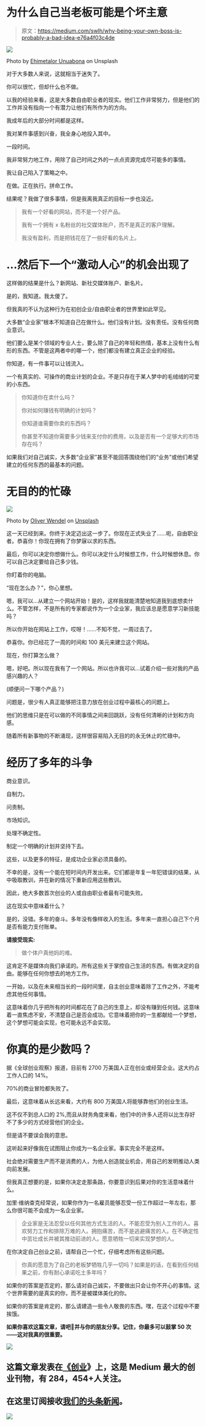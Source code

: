 # 为什么自己当老板可能是个坏主意

> 原文：<https://medium.com/swlh/why-being-your-own-boss-is-probably-a-bad-idea-e76a4f03c4de>

![](img/7a230883461e42f71f86df8c42155810.png)

Photo by [Ehimetalor Unuabona](https://unsplash.com/photos/pTUCMqXCOrk?utm_source=unsplash&utm_medium=referral&utm_content=creditCopyText) on Unsplash

对于大多数人来说，这就相当于迷失了。

你可以很忙，但却什么也不做。

以我的经验来看，这是大多数自由职业者的现实。他们工作非常努力，但是他们的工作并没有指向一个有潜力让他们有所作为的方向。

我成年后的大部分时间都是这样。

我对某件事感到兴奋，我全身心地投入其中。

一段时间。

我非常努力地工作，用除了自己时间之外的一点点资源完成尽可能多的事情。

我让自己陷入了策略之中。

在做。正在执行。拼命工作。

结果呢？我做了很多事情，但是我离我真正的目标一步也没近。

> 我有一个好看的网站，而不是一个好产品。
> 
> 我有一个拥有 x 名粉丝的社交媒体账户，而不是真正的客户理解。
> 
> 我没有盈利，而是把钱花在了一些好看的名片上。

# …然后下一个“激动人心”的机会出现了

这样做的结果是什么？新网站、新社交媒体账户、新名片。

是的，我知道。我太傻了。

但我真的不认为这种行为在初创企业/自由职业者的世界里如此罕见。

大多数“企业家”根本不知道自己在做什么。他们没有计划。没有责任。没有任何商业意识。

他们要么是某个领域的专业人士，要么除了自己的年轻和热情，基本上没有什么有形的东西。不管是这两者中的哪一个，他们都没有建立真正企业的经验。

你知道，有一件事可以让钱流入。

一个有真实的、可操作的商业计划的企业。不是只存在于某人梦中的毛绒绒的可爱的小东西。

> 你知道你在卖什么吗？
> 
> 你对如何赚钱有明确的计划吗？
> 
> 你知道谁需要你卖的东西吗？
> 
> 你甚至不知道你需要多少钱来支付你的费用，以及是否有一个足够大的市场存在吗？

如果我们对自己诚实，大多数“企业家”甚至不能回答围绕他们的“业务”或他们希望建立的任何东西的最基本的问题。

# 无目的的忙碌

![](img/95f923db64b66dc07264e567982600f2.png)

Photo by [Oliver Wendel](https://unsplash.com/photos/HqK8H9JoQs8?utm_source=unsplash&utm_medium=referral&utm_content=creditCopyText) on [Unsplash](https://unsplash.com/search/photos/busy?utm_source=unsplash&utm_medium=referral&utm_content=creditCopyText)

这一天已经到来。你终于决定迈出这一步了。你现在正式失业了……呃，自由职业者。恭喜你！你现在拥有了你梦寐以求的东西。

最后，你可以决定你想做什么。你可以决定什么时候想工作，什么时候想休息。你可以自己决定要给自己多少钱。

你盯着你的电脑。

“现在怎么办？”，你心里想。

嗯，我可以…从建立一个网站开始！是的，这样我就能清楚地知道我到底想卖什么。不管怎样，不是所有的专家都说作为一个企业家，我应该总是愿意学习新技能吗？

所以你开始在网站上工作，哎呀！……不知不觉，一周过去了。

恭喜你。你已经花了一周的时间和 100 美元来建立这个网站。

现在，你打算怎么做？

嗯，好吧。所以现在我有了一个网站。所以也许我可以…试着介绍一些对我的产品感兴趣的人？

(顺便问一下哪个产品？)

问题是，很少有人真正能够把注意力放在创业过程中最核心的问题上。

他们的思维只是在可以做的不同事情之间来回跳跃，没有任何清晰的计划和方向感。

随着所有新事物的不断涌现，这样很容易陷入无目的的永无休止的忙碌中。

# 经历了多年的斗争

商业意识。

自制力。

问责制。

市场知识。

处理不确定性。

制定一个明确的计划并坚持下去。

这些，以及更多的特征，是成功企业家必须具备的。

不幸的是，没有一个能在短时间内开发出来。它们都是年复一年犯错误的结果，从中吸取教训，并在新的情况下重新应用这些教训。

因此，绝大多数首次创业的人或自由职业者最有可能失败。

这在现实中意味着什么？

是的，没错。多年的奋斗。多年没有像样收入的生活。多年来一直担心自己下个月是否有能力支付账单。

**请接受现实:**

> 做个体户真他妈的难。

这肯定不是媒体向我们承诺的。所有这些关于掌控自己生活的东西。有做决定的自由。能够在任何你想去的地方工作。

一开始，以及在未来相当长的一段时间里，自主创业意味着除了工作之外，不能考虑其他任何事情。

这意味着你几乎把所有的时间都花在了自己的生意上，却没有赚到任何钱。这意味着一直焦虑不安，不清楚自己是否会成功。它意味着把你的一生都献给一个梦想，这个梦想可能会实现，也可能永远不会实现。

# 你真的是少数吗？

据《全球创业观察》报道，目前有 2700 万美国人正在创业或经营企业。这大约占工作人口的 14%。

70%的商业冒险都失败了。

最后，这意味着从长远来看，大约有 800 万美国人将能够靠他们的创业生活。

这不仅不到总人口的 2%,而且从财务角度来看，他们中的许多人还将以比生存好不了多少的方式经营他们的企业。

但是请不要误会我的意思。

这听起来好像我在试图阻止你成为一名企业家。事实完全不是这样。

社会绝对需要生产而不是消费的人，为他人创造就业机会，用自己的发明推动人类向前发展。

但我真正想要的是，如果你决定走那条路，你要意识到后果对你的生活意味着什么。

加里·维纳查克经常说，如果你作为一名雇员能够忍受一份工作超过一年左右，那么你很可能不会成为一名企业家。

> 企业家是无法忍受以任何其他方式生活的人。不能忍受为别人工作的人。喜欢努力工作和排除万难的人。拥抱痛苦，而不是逃避痛苦的人。在不确定性中茁壮成长并被其推动前进的人。愿意牺牲一切来实现梦想的人。

在你决定自己创业之前，请帮自己一个忙，仔细考虑所有这些问题。

> 你真的愿意为了自己的老板梦牺牲几乎一切吗？如果是的话，在看到任何结果之前，你有耐心承诺吃土多年吗？

如果你的答案是否定的，那么请对自己诚实，不要做出只会让你不开心的事情。这个世界需要的是真实的你，而不是被媒体美化的你。

如果你的答案是肯定的，那么请建造一些令人敬畏的东西。嘿，在这个过程中不要挨饿。

**如果你喜欢这篇文章，请吧👏并与你的朋友分享。记住，你最多可以鼓掌 50 次——这对我真的很重要。**

![](img/731acf26f5d44fdc58d99a6388fe935d.png)

## 这篇文章发表在[《创业](https://medium.com/swlh)》上，这是 Medium 最大的创业刊物，有 284，454+人关注。

## 在这里订阅接收[我们的头条新闻](http://growthsupply.com/the-startup-newsletter/)。

![](img/731acf26f5d44fdc58d99a6388fe935d.png)